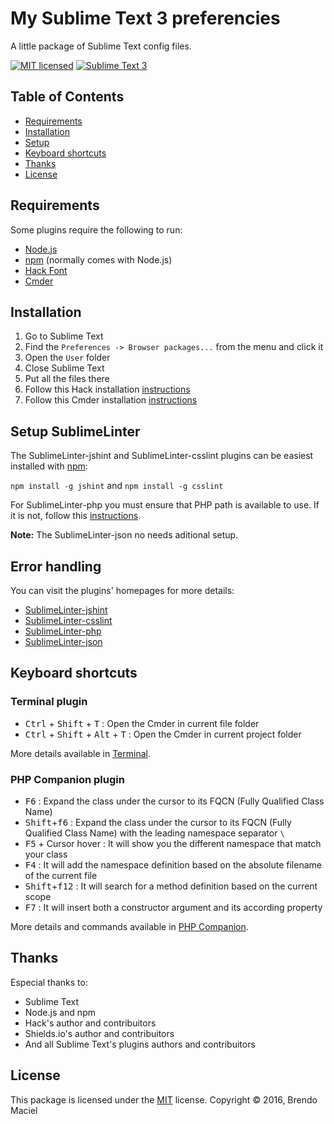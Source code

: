 My Sublime Text 3 preferencies
==============================

A little package of Sublime Text config files.

[![MIT licensed][shield-license]][license]
[![Sublime Text 3][shield-sublime]][sublime]

Table of Contents
-----------------

  * [Requirements](#requirements)
  * [Installation](#installation)
  * [Setup](#setup)
  * [Keyboard shortcuts](#keyboard-shortcuts)
  * [Thanks](#thanks)
  * [License](#license)


Requirements
------------

Some plugins require the following to run:

  * [Node.js][node]
  * [npm][npm] (normally comes with Node.js)
  * [Hack Font][hack]
  * [Cmder][cmder]


Installation
------------

1. Go to Sublime Text
2. Find the `Preferences -> Browser packages...` from the menu and click it
3. Open the `User` folder
4. Close Sublime Text
5. Put all the files there
6. Follow this Hack installation [instructions][hack-installation]
7. Follow this Cmder installation [instructions][cmder-installation]


Setup SublimeLinter
-------------------

The SublimeLinter-jshint and SublimeLinter-csslint plugins can be easiest installed with [npm][npm]:

`npm install -g jshint` and `npm install -g csslint`

For SublimeLinter-php you must ensure that PHP path is available to use. If it is not, follow this [instructions][sublimelinter-path].

**Note:** The SublimeLinter-json no needs aditional setup.

## Error handling

You can visit the plugins' homepages for more details:

  * [SublimeLinter-jshint][sublimelinter-jshint-installation]
  * [SublimeLinter-csslint][sublimelinter-csslint-installation]
  * [SublimeLinter-php][sublimelinter-php-installation]
  * [SublimeLinter-json][sublimelinter-json-installation]


Keyboard shortcuts
------------------

### Terminal plugin

* <kbd>Ctrl</kbd> + <kbd>Shift</kbd> + <kbd>T</kbd> : Open the Cmder in current file folder
* <kbd>Ctrl</kbd> + <kbd>Shift</kbd> + <kbd>Alt</kbd> + <kbd>T</kbd> : Open the Cmder in current project folder

More details available in [Terminal][terminal].

### PHP Companion plugin

  * <kbd>F6</kbd> : Expand the class under the cursor to its FQCN (Fully Qualified Class Name)
  * <kbd>Shift</kbd>+<kbd>f6</kbd> : Expand the class under the cursor to its FQCN (Fully Qualified Class Name) with the leading namespace separator `\`
  * <kbd>F5</kbd> + Cursor hover : It will show you the different namespace that match your class
  * <kbd>F4</kbd> : It will add the namespace definition based on the absolute filename of the current file
  * <kbd>Shift</kbd>+<kbd>f12</kbd> : It will search for a method definition based on the current scope
  * <kbd>F7</kbd> : It will insert both a constructor argument and its according property

More details and commands available in [PHP Companion][php-companion].


Thanks
------

Especial thanks to:

  * Sublime Text
  * Node.js and npm
  * Hack's author and contribuitors
  * Shields.io's author and contribuitors
  * And all Sublime Text's plugins authors and contribuitors


License
-------

This package is licensed under the [MIT](#) license.
Copyright &copy; 2016, Brendo Maciel



[sublime]: https://www.sublimetext.com/3
[license]: https://github.com/brendomaciel/sublime-preferences/blob/master/LICENSE
[node]: https://nodejs.org/
[npm]: https://www.npmjs.com/
[hack]: https://github.com/chrissimpkins/Hack
[cmder]: https://github.com/cmderdev/cmder
[terminal]: https://packagecontrol.io/packages/Terminal
[php-companion]: https://packagecontrol.io/packages/PHP%20Companion
[sublimelinter-path]: http://sublimelinter.readthedocs.org/en/latest/troubleshooting.html#finding-a-linter-executable
[hack-installation]: https://github.com/chrissimpkins/Hack#desktop-installation
[cmder-installation]: https://github.com/cmderdev/cmder#installation
[sublimelinter-jshint-installation]: https://github.com/SublimeLinter/SublimeLinter-jshint#installation
[sublimelinter-csslint-installation]: https://github.com/SublimeLinter/SublimeLinter-csslint#installation
[sublimelinter-php-installation]: https://github.com/SublimeLinter/SublimeLinter-php#installation
[sublimelinter-json-installation]: https://github.com/SublimeLinter/SublimeLinter-json#installation
[shield-sublime]: https://img.shields.io/badge/Sublime%20Text-3-orange.svg
[shield-license]: https://img.shields.io/badge/license-MIT-blue.svg
